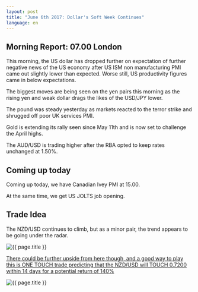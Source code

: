 ```yaml
---
layout: post
title: "June 6th 2017: Dollar's Soft Week Continues"
language: en
---
```

## Morning Report: 07.00 London

This morning, the US dollar has dropped further on expectation of further negative news of the US economy after US ISM non manufacturing PMI came out slightly lower than expected. Worse still, US productivity figures came in below expectations. 

The biggest moves are being seen on the yen pairs this morning as the rising yen and weak dollar drags the likes of the USD/JPY lower. 

The pound was steady yesterday as markets reacted to the terror strike and shrugged off poor UK services PMI. 

Gold is extending its rally seen since May 11th and is now set to challenge the April highs.

The AUD/USD is trading higher after the RBA opted to keep rates unchanged at 1.50%.  

## Coming up today

Coming up today, we have Canadian Ivey PMI at 15.00. 

At the same time, we get US JOLTS job opening. 

## Trade Idea

The NZD/USD continues to climb, but as a minor pair, the trend appears to be going under the radar.

<img class="post-image" src="{{ site.url }}/images/2017-06-06_06-25-52.jpg" alt="{{ page.title }}" title="{{ page.title }}">

<a href="%LINK%%?currency=GBP&market=forex&underlying=frxNZDUSD&formname=higherlower&duration_amount=14&duration_units=d&amount=10&amount_type=payout&expiry_type=duration&barrier=0.7200" target="_blank">There could be further upside from here though, and a good way to play this is ONE TOUCH trade predicting that the NZD/USD will TOUCH 0.7200 within 14 days for a potential return of 140%</a>

<img class="post-image" src="{{ site.url }}/images/2017-06-06_06-26-58.jpg" alt="{{ page.title }}" title="{{ page.title }}">